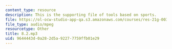 ```yaml
---
content_type: resource
description: This is the supporting file of tools based on sports.
file: https://ol-ocw-studio-app-qa.s3.amazonaws.com/courses/res-21g-003-learning-chinese-a-foundation-course-in-mandarin-spring-2011/9644443d0a282d5a92277759ffb01e29_8.2.mp3
file_type: audio/mpeg
resourcetype: Other
title: 8.2.mp3
uid: 9644443d-0a28-2d5a-9227-7759ffb01e29
---
```


